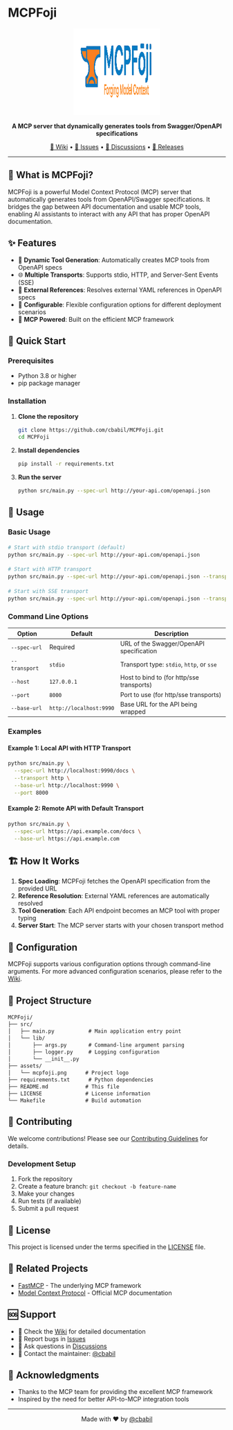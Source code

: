 # MCPFoji

<p align="center">
  <img src="assets/mcpfoji.png" alt="MCPFoji Logo" width="200" height="200">
</p>

<p align="center">
  <strong>A MCP server that dynamically generates tools from Swagger/OpenAPI specifications</strong>
</p>

<p align="center">
  <a href="https://github.com/cbabil/MCPFoji/wiki">📖 Wiki</a> •
  <a href="https://github.com/cbabil/MCPFoji/issues">🐛 Issues</a> •
  <a href="https://github.com/cbabil/MCPFoji/discussions">💬 Discussions</a> •
  <a href="https://github.com/cbabil/MCPFoji/releases">🚀 Releases</a>
</p>

---

## 🌟 What is MCPFoji?

MCPFoji is a powerful Model Context Protocol (MCP) server that automatically generates tools from OpenAPI/Swagger specifications. It bridges the gap between API documentation and usable MCP tools, enabling AI assistants to interact with any API that has proper OpenAPI documentation.

## ✨ Features

- 🔄 **Dynamic Tool Generation**: Automatically creates MCP tools from OpenAPI specs
- 🌐 **Multiple Transports**: Supports stdio, HTTP, and Server-Sent Events (SSE)
- 📁 **External References**: Resolves external YAML references in OpenAPI specs
- 🔧 **Configurable**: Flexible configuration options for different deployment scenarios
- 🚀 **MCP Powered**: Built on the efficient MCP framework

## 🚀 Quick Start

### Prerequisites

- Python 3.8 or higher
- pip package manager

### Installation

1. **Clone the repository**
   ```bash
   git clone https://github.com/cbabil/MCPFoji.git
   cd MCPFoji
   ```

2. **Install dependencies**
   ```bash
   pip install -r requirements.txt
   ```

3. **Run the server**
   ```bash
   python src/main.py --spec-url http://your-api.com/openapi.json
   ```

## 📖 Usage

### Basic Usage

```bash
# Start with stdio transport (default)
python src/main.py --spec-url http://your-api.com/openapi.json

# Start with HTTP transport
python src/main.py --spec-url http://your-api.com/openapi.json --transport http --port 8000

# Start with SSE transport
python src/main.py --spec-url http://your-api.com/openapi.json --transport sse --host 0.0.0.0 --port 8080
```

### Command Line Options

| Option | Default | Description |
|--------|---------|-------------|
| `--spec-url` | Required | URL of the Swagger/OpenAPI specification |
| `--transport` | `stdio` | Transport type: `stdio`, `http`, or `sse` |
| `--host` | `127.0.0.1` | Host to bind to (for http/sse transports) |
| `--port` | `8000` | Port to use (for http/sse transports) |
| `--base-url` | `http://localhost:9990` | Base URL for the API being wrapped |

### Examples

#### Example 1: Local API with HTTP Transport
```bash
python src/main.py \
  --spec-url http://localhost:9990/docs \
  --transport http \
  --base-url http://localhost:9990 \
  --port 8000
```

#### Example 2: Remote API with Default Transport
```bash
python src/main.py \
  --spec-url https://api.example.com/docs \
  --base-url https://api.example.com
```

## 🏗️ How It Works

1. **Spec Loading**: MCPFoji fetches the OpenAPI specification from the provided URL
2. **Reference Resolution**: External YAML references are automatically resolved
3. **Tool Generation**: Each API endpoint becomes an MCP tool with proper typing
4. **Server Start**: The MCP server starts with your chosen transport method

## 🔧 Configuration

MCPFoji supports various configuration options through command-line arguments. For more advanced configuration scenarios, please refer to the [Wiki](https://github.com/cbabil/MCPFoji/wiki).

## 📁 Project Structure

```
MCPFoji/
├── src/
│   ├── main.py           # Main application entry point
│   └── lib/
│       ├── args.py       # Command-line argument parsing
│       ├── logger.py     # Logging configuration
│       └── __init__.py
├── assets/
│   └── mcpfoji.png      # Project logo
├── requirements.txt      # Python dependencies
├── README.md            # This file
├── LICENSE              # License information
└── Makefile             # Build automation
```

## 🤝 Contributing

We welcome contributions! Please see our [Contributing Guidelines](https://github.com/cbabil/MCPFoji/wiki/Contributing) for details.

### Development Setup

1. Fork the repository
2. Create a feature branch: `git checkout -b feature-name`
3. Make your changes
4. Run tests (if available)
5. Submit a pull request

## 📝 License

This project is licensed under the terms specified in the [LICENSE](LICENSE) file.

## 🔗 Related Projects

- [FastMCP](https://github.com/jlowin/fastmcp) - The underlying MCP framework
- [Model Context Protocol](https://modelcontextprotocol.io/) - Official MCP documentation

## 🆘 Support

- 📖 Check the [Wiki](https://github.com/cbabil/MCPFoji/wiki) for detailed documentation
- 🐛 Report bugs in [Issues](https://github.com/cbabil/MCPFoji/issues)
- 💬 Ask questions in [Discussions](https://github.com/cbabil/MCPFoji/discussions)
- 📧 Contact the maintainer: [@cbabil](https://github.com/cbabil)

## 🙏 Acknowledgments

- Thanks to the MCP team for providing the excellent MCP framework
- Inspired by the need for better API-to-MCP integration tools

---

<p align="center">
  Made with ❤️ by <a href="https://github.com/cbabil">@cbabil</a>
</p>